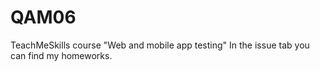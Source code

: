 # QAM06
TeachMeSkills course "Web and mobile app testing" In the issue tab you can find my homeworks.
